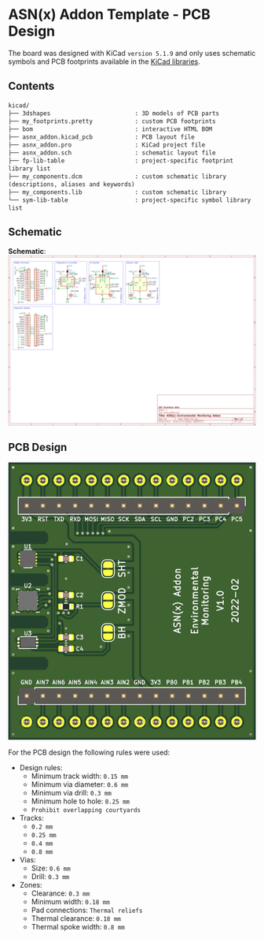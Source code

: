 # ASN(x) Addon Template - PCB Design

The board was designed with KiCad `version 5.1.9` and only uses schematic symbols and PCB footprints available in the [KiCad libraries](https://kicad.org/libraries/download/).


## Contents

```
kicad/
├── 3dshapes                        : 3D models of PCB parts
├── my_footprints.pretty            : custom PCB footprints
├── bom                             : interactive HTML BOM
├── asnx_addon.kicad_pcb            : PCB layout file
├── asnx_addon.pro                  : KiCad project file
├── asnx_addon.sch                  : schematic layout file
├── fp-lib-table                    : project-specific footprint library list
├── my_components.dcm               : custom schematic library (descriptions, aliases and keywords)
├── my_components.lib               : custom schematic library
└── sym-lib-table                   : project-specific symbol library list
```


## Schematic

**Schematic**:  
![Schematic (/media/schematic/asnx_addon.svg)](../media/schematic/asnx_addon.svg)


## PCB Design
 
![PCB front (/media/pcb/asnx_addon-front.png)](../media/pcb/asnx_addon-front.png)

For the PCB design the following rules were used:
* Design rules:
    * Minimum track width: `0.15 mm`
    * Minimum via diameter: `0.6 mm`
    * Minimum via drill: `0.3 mm`
    * Minimum hole to hole: `0.25 mm`
    * `Prohibit overlapping courtyards`
* Tracks:
    * `0.2 mm`
    * `0.25 mm`
    * `0.4 mm`
    * `0.8 mm`
* Vias:
    * Size: `0.6 mm`
    * Drill: `0.3 mm`
* Zones:
    * Clearance: `0.3 mm`
    * Minimum width: `0.18 mm`
    * Pad connections: `Thermal reliefs`
    * Thermal clearance: `0.18 mm`
    * Thermal spoke width: `0.8 mm`

